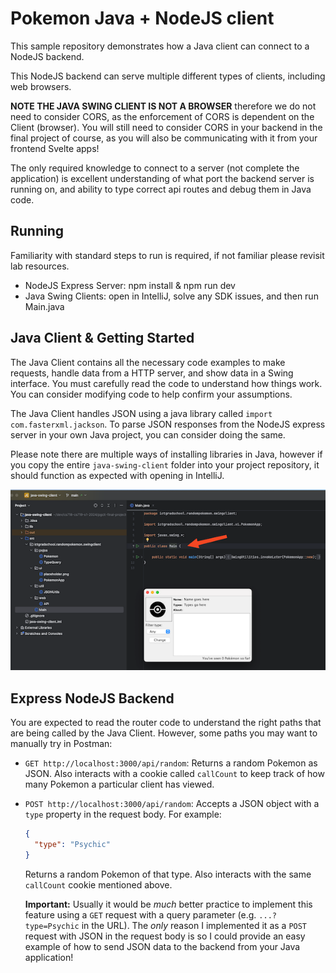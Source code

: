 # Pokemon Java + NodeJS client

This sample repository demonstrates how a Java client can connect to a NodeJS backend.

This NodeJS backend can serve multiple different types of clients, including web browsers.

**NOTE THE JAVA SWING CLIENT IS NOT A BROWSER** therefore we do not need to consider CORS, as the enforcement of CORS is dependent on the Client (browser). You will still need to consider CORS in your backend in the final project of course, as you will also be communicating with it from your frontend Svelte apps!

The only required knowledge to connect to a server (not complete the application) is excellent understanding of what port the backend server is running on, and ability to type correct api routes and debug them in Java code.

## Running

Familiarity with standard steps to run is required, if not familiar please revisit lab resources.

  - NodeJS Express Server: npm install & npm run dev
  - Java Swing Clients: open in IntelliJ, solve any SDK issues, and then run Main.java

## Java Client & Getting Started

The Java Client contains all the necessary code examples to make requests, handle data from a HTTP server, and show data in a Swing interface. You must carefully read the code to understand how things work. You can consider modifying code to help confirm your assumptions.

The Java Client handles JSON using a java library called `import com.fasterxml.jackson`. To parse JSON responses from the NodeJS express server in your own Java project, you can consider doing the same.

Please note there are multiple ways of installing libraries in Java, however if you copy the entire `java-swing-client` folder into your project repository, it should function as expected with opening in IntelliJ.

![java-swing-client](docs/java-swing-client.png)

## Express NodeJS Backend

You are expected to read the router code to understand the right paths that are being called by the Java Client. However, some paths you may want to manually try in Postman:

- `GET http://localhost:3000/api/random`: Returns a random Pokemon as JSON. Also interacts with a cookie called `callCount` to keep track of how many Pokemon a particular client has viewed.

- `POST http://localhost:3000/api/random`: Accepts a JSON object with a `type` property in the request body. For example:

  ```json
  {
    "type": "Psychic"
  }
  ```

  Returns a random Pokemon of that type. Also interacts with the same `callCount` cookie mentioned above.

  **Important:** Usually it would be _much_ better practice to implement this feature using a `GET` request with a query parameter (e.g. `...?type=Psychic` in the URL). The _only_ reason I implemented it as a `POST` request with JSON in the request body is so I could provide an easy example of how to send JSON data to the backend from your Java application!